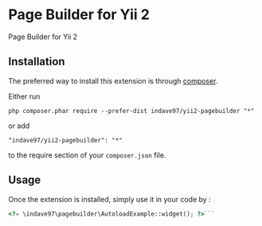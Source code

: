 Page Builder for Yii 2
======================
Page Builder for Yii 2

Installation
------------

The preferred way to install this extension is through [composer](http://getcomposer.org/download/).

Either run

```
php composer.phar require --prefer-dist indave97/yii2-pagebuilder "*"
```

or add

```
"indave97/yii2-pagebuilder": "*"
```

to the require section of your `composer.json` file.


Usage
-----

Once the extension is installed, simply use it in your code by  :

```php
<?= \indave97\pagebuilder\AutoloadExample::widget(); ?>```